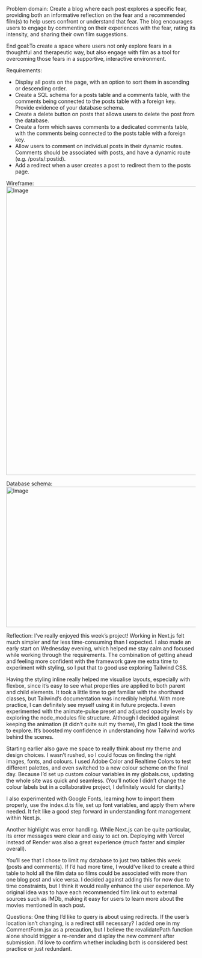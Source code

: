 Problem domain:
Create a blog where each post explores a specific fear, providing both an informative reflection on the fear and a recommended film(s) to help users confront or understand that fear. The blog encourages users to engage by commenting on their experiences with the fear, rating its intensity, and sharing their own film suggestions.

End goal:To create a space where users not only explore fears in a thoughtful and therapeutic way, but also engage with film as a tool for overcoming those fears in a supportive, interactive environment.

Requirements:

- Display all posts on the page, with an option to sort them in ascending or descending order.
- Create a SQL schema for a posts table and a comments table, with the comments being connected to the posts table with a foreign key. Provide evidence of your database schema.
- Create a delete button on posts that allows users to delete the post from the database.
- Create a form which saves comments to a dedicated comments table, with the comments being connected to the posts table with a foreign key.
- Allow users to comment on individual posts in their dynamic routes. Comments should be associated with posts, and have a dynamic route (e.g. /posts/:postid).
- Add a redirect when a user creates a post to redirect them to the posts page.

Wireframe:
<img width="1109" height="767" alt="Image" src="https://github.com/user-attachments/assets/105e9a46-8ec0-40e2-af4b-c127461f5404" />

Database schema:
<img width="647" height="373" alt="Image" src="https://github.com/user-attachments/assets/5cefac06-4afc-4ba1-959b-1da00a1721a9" />

Reflection:
I’ve really enjoyed this week’s project! Working in Next.js felt much simpler and far less time-consuming than I expected. I also made an early start on Wednesday evening, which helped me stay calm and focused while working through the requirements. The combination of getting ahead and feeling more confident with the framework gave me extra time to experiment with styling, so I put that to good use exploring Tailwind CSS.

Having the styling inline really helped me visualise layouts, especially with flexbox, since it’s easy to see what properties are applied to both parent and child elements. It took a little time to get familiar with the shorthand classes, but Tailwind’s documentation was incredibly helpful. With more practice, I can definitely see myself using it in future projects. I even experimented with the animate-pulse preset and adjusted opacity levels by exploring the node_modules file structure. Although I decided against keeping the animation (it didn’t quite suit my theme), I’m glad I took the time to explore. It’s boosted my confidence in understanding how Tailwind works behind the scenes.

Starting earlier also gave me space to really think about my theme and design choices. I wasn’t rushed, so I could focus on finding the right images, fonts, and colours. I used Adobe Color and Realtime Colors to test different palettes, and even switched to a new colour scheme on the final day. Because I’d set up custom colour variables in my globals.css, updating the whole site was quick and seamless. (You’ll notice I didn’t change the colour labels but in a collaborative project, I definitely would for clarity.)

I also experimented with Google Fonts, learning how to import them properly, use the index.d.ts file, set up font variables, and apply them where needed. It felt like a good step forward in understanding font management within Next.js.

Another highlight was error handling. While Next.js can be quite particular, its error messages were clear and easy to act on. Deploying with Vercel instead of Render was also a great experience (much faster and simpler overall).

You’ll see that I chose to limit my database to just two tables this week (posts and comments). If I’d had more time, I would’ve liked to create a third table to hold all the film data so films could be associated with more than one blog post and vice versa. I decided against adding this for now due to time constraints, but I think it would really enhance the user experience. My original idea was to have each recommended film link out to external sources such as IMDb, making it easy for users to learn more about the movies mentioned in each post.

Questions:
One thing I’d like to query is about using redirects. If the user’s location isn’t changing, is a redirect still necessary? I added one in my CommentForm.jsx as a precaution, but I believe the revalidatePath function alone should trigger a re-render and display the new comment after submission. I’d love to confirm whether including both is considered best practice or just redundant.
